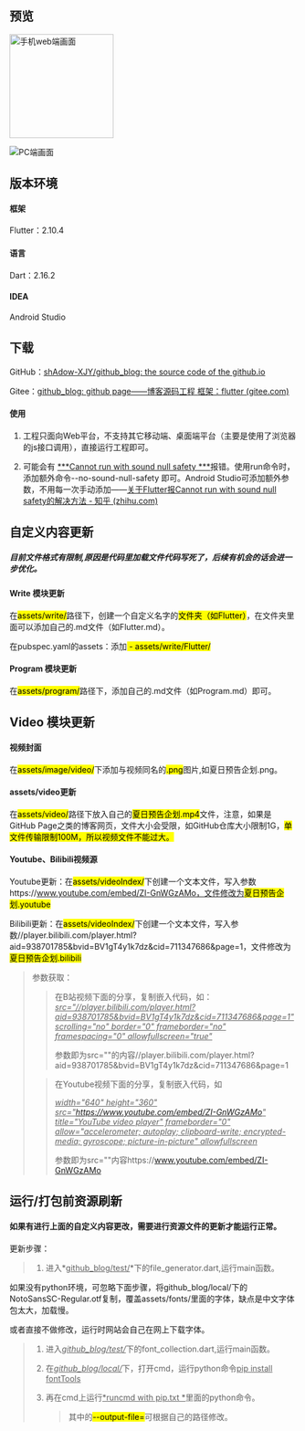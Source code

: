 ## 预览

<img title="" src="https://img-blog.csdnimg.cn/3a7af8b41d86473194b0ca53cc0e5f6c.jpeg#pic_center" alt="手机web端画面" width="182">

![PC端画面](https://img-blog.csdnimg.cn/b93090d4a9684d7dbedb54496f76bf67.png#pic_center)



## 版本环境

#### 框架

Flutter：2.10.4

#### 语言

Dart：2.16.2

#### IDEA

Android Studio



## 下载

GitHub：[shAdow-XJY/github_blog: the source code of the github.io](https://github.com/shAdow-XJY/github_blog)

Gitee：[github_blog: github page——博客源码工程 框架：flutter (gitee.com)](https://gitee.com/shAdowPlusing/github_blog)



#### 使用

1. 工程只面向Web平台，不支持其它移动端、桌面端平台（主要是使用了浏览器的js接口调用），直接运行工程即可。

2. 可能会有 <u>***Cannot run with sound null safety ***</u>报错。使用run命令时，添加额外命令--no-sound-null-safety 即可。Android Studio可添加额外参数，不用每一次手动添加——[关于Flutter报Cannot run with sound null safety的解决方法 - 知乎 (zhihu.com)](https://zhuanlan.zhihu.com/p/405838959)



## 自定义内容更新

##### 目前文件格式有限制,原因是代码里加载文件代码写死了，后续有机会的话会进一步优化。

#### Write 模块更新

在<mark>assets/write/</mark>路径下，创建一个自定义名字的<mark>文件夹（如Flutter）</mark>，在文件夹里面可以添加自己的.md文件（如Flutter.md）。

在pubspec.yaml的assets：添加<mark> - assets/write/Flutter/</mark>

#### Program 模块更新

在<mark>assets/program/</mark>路径下，添加自己的.md文件（如Program.md）即可。

## Video 模块更新

#### 视频封面

  在<mark>assets/image/video/</mark>下添加与视频同名的<mark>.png</mark>图片,如夏日预告企划.png。

#### assets/video更新

  在<mark>assets/video/</mark>路径下放入自己的<mark>夏日预告企划.mp4</mark>文件，注意，如果是GitHub Page之类的博客网页，文件大小会受限，如GitHub仓库大小限制1G，<mark>单文件传输限制100M，所以视频文件不能过大。</mark>

#### Youtube、Bilibili视频源

 Youtube更新：在<mark>assets/videoIndex/</mark>下创建一个文本文件，写入参数https://www.youtube.com/embed/ZI-GnWGzAMo，文件修改为<mark>夏日预告企划.youtube</mark>

 Bilibili更新：在<mark>assets/videoIndex/</mark>下创建一个文本文件，写入参数//player.bilibili.com/player.html?aid=938701785&bvid=BV1gT4y1k7dz&cid=711347686&page=1，文件修改为<mark>夏日预告企划.bilibili</mark>

> 参数获取：
> 
> > 在B站视频下面的分享，复制嵌入代码，如：*<u>src="//player.bilibili.com/player.html?aid=938701785&bvid=BV1gT4y1k7dz&cid=711347686&page=1" scrolling="no" border="0" frameborder="no" framespacing="0" allowfullscreen="true"</u>*
> > 
> > 参数即为src=""的内容//player.bilibili.com/player.html?aid=938701785&bvid=BV1gT4y1k7dz&cid=711347686&page=1
> 
> > 在Youtube视频下面的分享，复制嵌入代码，如
> > 
> >  *<u>width="640" height="360" src="https://www.youtube.com/embed/ZI-GnWGzAMo" title="YouTube video player" frameborder="0" allow="accelerometer; autoplay; clipboard-write; encrypted-media; gyroscope; picture-in-picture" allowfullscreen</u>*
> > 
> > 参数即为src=""内容https://www.youtube.com/embed/ZI-GnWGzAMo



## 运行/打包前资源刷新

#### 如果有进行上面的自定义内容更改，需要进行资源文件的更新才能运行正常。

更新步骤：

> 1. 进入*<u>github_blog/test/</u>*下的file_generator.dart,运行main函数。

如果没有python环境，可忽略下面步骤，将github_blog/local/下的NotoSansSC-Regular.otf复制，覆盖assets/fonts/里面的字体，缺点是中文字体包太大，加载慢。

或者直接不做修改，运行时网站会自己在网上下载字体。

> 1. 进入<u>*github_blog/test/*</u>下的font_collection.dart,运行main函数。
> 
> 2. 在<u>*github_blog/local/*</u>下，打开cmd，运行python命令<u>pip install fontTools</u>
> 
> 3. 再在cmd上运行<u>*runcmd with pip.txt *</u>里面的python命令。
>    
>    > 其中的<mark>--output-file=</mark>可根据自己的路径修改。


